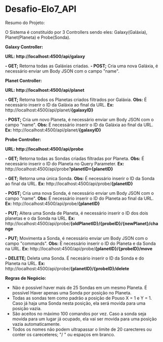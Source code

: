 # Desafio-Elo7_API

Resumo do Projeto:

O Sistema é constituído por 3 Controllers sendo eles: Galaxy(Galáxia), Planet(Planeta) e Probe(Sonda).

**Galaxy Controller:**

**URL: http://localhost:4500/api/galaxy**

**- GET;** Retorna todas as Galáxias criadas.
**- POST;** Cria uma nova Galáxia, é necessário enviar um Body JSON com o campo "name".

**Planet Controller:**

**URL: http://localhost:4500/api/planet**

**- GET;** Retorna todos os Planetas criados filtrados por Galáxia. 
**Obs:** É necessário inserir o ID da Galáxia ao final da URL.
**Ex:** http://localhost:4500/api/planet/**{galaxyID}**

**- POST;** Cria um novo Planeta, é necessário enviar um Body JSON com o campo "name".
**Obs:** É necessário inserir o ID da Galáxia ao final da URL.
**Ex:** http://localhost:4500/api/planet/**{galaxyID}**


**Probe Controller:**

**URL: http://localhost:4500/api/probe**

**- GET;** Retorna todas as Sondas criadas filtradas por Planeta. 
  **Obs:** É necessário inserir o ID do Planeta no Query Parameter.
  **Ex:** http://localhost:4500/api/probe?**planetID={planetID}**

**- GET;** Retorna uma única Sonda. 
  **Obs:** É necessário inserir o ID da Sonda ao final da URL.
  **Ex:** http://localhost:4500/api/probe/**{planetID}**

**- POST;** Cria uma nova Sonda, é necessário enviar um Body JSON com o campo "name".
  **Obs:** É necessário inserir o ID do Planeta ao final da URL.
  **Ex:** http://localhost:4500/api/probe/**{planetID}**


**- PUT;**  Altera uma Sonda de Planeta, é necessário inserir o ID dos dois planetas e o da Sonda na URL.
  **Ex:** http://localhost:4500/api/probe/**{oldPlanetID}/{probeID}/{newPlanet}/change**

**- PUT;**  Movimenta a Sonda, é necessário enviar um Body JSON com o campo "commands".
  **Obs:** É necessário inserir o ID do Planeta e da Sonda na URL.
  **Ex:** http://localhost:4500/api/probe/**{planetID}/{probeID}/move**

**- DELETE;** Deleta uma Sonda. É necesário inserir o ID da Sonda e do Planeta na URL.
  **Ex:** http://localhost:4500/api/probe/**{planetID}/{probeID}/delete**

**Regras de Negócio:**

- Não é possível haver mais de 25 Sondas em um mesmo Planeta. É possível Haver apenas uma Sonda por posição no Planeta.
- Todas as sondas tem como padrão a posição de Pouso X = 1 e Y = 1. Caso já haja uma Sonda nesta posição, ela será movida para uma posição vazia.
- São aceitos no máximo 100 comandos por vez. Caso a sonda seja movida para um lugar já ocupado, ela vai ser movida para uma posição vazia automaticamente.
- Todos os nomes não podem ultrapassar o limite de 20 carecteres ou conter os careceteres; "/ \" ou espaços em branco.
